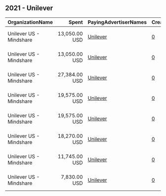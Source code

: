 ## 2021 - Unilever 
|OrganizationName|Spent|PayingAdvertiserNames|CreativeUrls|Impressions|Genders|AgeBrackets|CountryCodes|BillingAddresses|CandidateBallotInformation|
|:---|---:|:---|:---|---:|:---|:---|:---|:---|:---|
|Unilever US - Mindshare|13,050.00 USD|[Unilever](2021/Unilever.md)|[0](https://www.snap.com/political-ads/asset/590f0a1ff9c6d776c6c5e03166bae3fb57bdba6a5cf2529e22724ca1d683f7b8?mediaType=mp4)|1,227,693||18-34|united states|"PO Box 4614 GCS,New York,10163,US"||
|Unilever US - Mindshare|13,050.00 USD|[Unilever](2021/Unilever.md)|[0](https://www.snap.com/political-ads/asset/590f0a1ff9c6d776c6c5e03166bae3fb57bdba6a5cf2529e22724ca1d683f7b8?mediaType=mp4)|2,347,945||18-34|united states|"PO Box 4614 GCS,New York,10163,US"||
|Unilever US - Mindshare|27,384.00 USD|[Unilever](2021/Unilever.md)|[0](https://www.snap.com/political-ads/asset/590f0a1ff9c6d776c6c5e03166bae3fb57bdba6a5cf2529e22724ca1d683f7b8?mediaType=mp4)|2,578,843||18-34|united states|"PO Box 4614 GCS,New York,10163,US"||
|Unilever US - Mindshare|19,575.00 USD|[Unilever](2021/Unilever.md)|[0](https://www.snap.com/political-ads/asset/590f0a1ff9c6d776c6c5e03166bae3fb57bdba6a5cf2529e22724ca1d683f7b8?mediaType=mp4)|1,848,303||18-34|united states|"PO Box 4614 GCS,New York,10163,US"||
|Unilever US - Mindshare|19,575.00 USD|[Unilever](2021/Unilever.md)|[0](https://www.snap.com/political-ads/asset/590f0a1ff9c6d776c6c5e03166bae3fb57bdba6a5cf2529e22724ca1d683f7b8?mediaType=mp4)|3,324,623||18-34|united states|"PO Box 4614 GCS,New York,10163,US"||
|Unilever US - Mindshare|18,270.00 USD|[Unilever](2021/Unilever.md)|[0](https://www.snap.com/political-ads/asset/590f0a1ff9c6d776c6c5e03166bae3fb57bdba6a5cf2529e22724ca1d683f7b8?mediaType=mp4)|1,718,051||18-34|united states|"PO Box 4614 GCS,New York,10163,US"||
|Unilever US - Mindshare|11,745.00 USD|[Unilever](2021/Unilever.md)|[0](https://www.snap.com/political-ads/asset/590f0a1ff9c6d776c6c5e03166bae3fb57bdba6a5cf2529e22724ca1d683f7b8?mediaType=mp4)|2,233,623||18-34|united states|"PO Box 4614 GCS,New York,10163,US"||
|Unilever US - Mindshare|7,830.00 USD|[Unilever](2021/Unilever.md)|[0](https://www.snap.com/political-ads/asset/590f0a1ff9c6d776c6c5e03166bae3fb57bdba6a5cf2529e22724ca1d683f7b8?mediaType=mp4)|1,462,935||18-34|united states|"PO Box 4614 GCS,New York,10163,US"||
